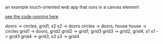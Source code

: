 an example touch-oriented web app that runs in a canvas element

[see the code running here](https://csusbdt.github.io/doors/)

doors -> circles, grid1, s2
  s2 -> doors
  circles -> doors, house
    house -> circles
  grid1 -> doors, grid2
    grid2 -> grid1, grid3
	  grid3 -> grid2, grid4, s1
	    s1 -> grid3
		grid4 -> grid3, s3
		  s3 -> grid4
